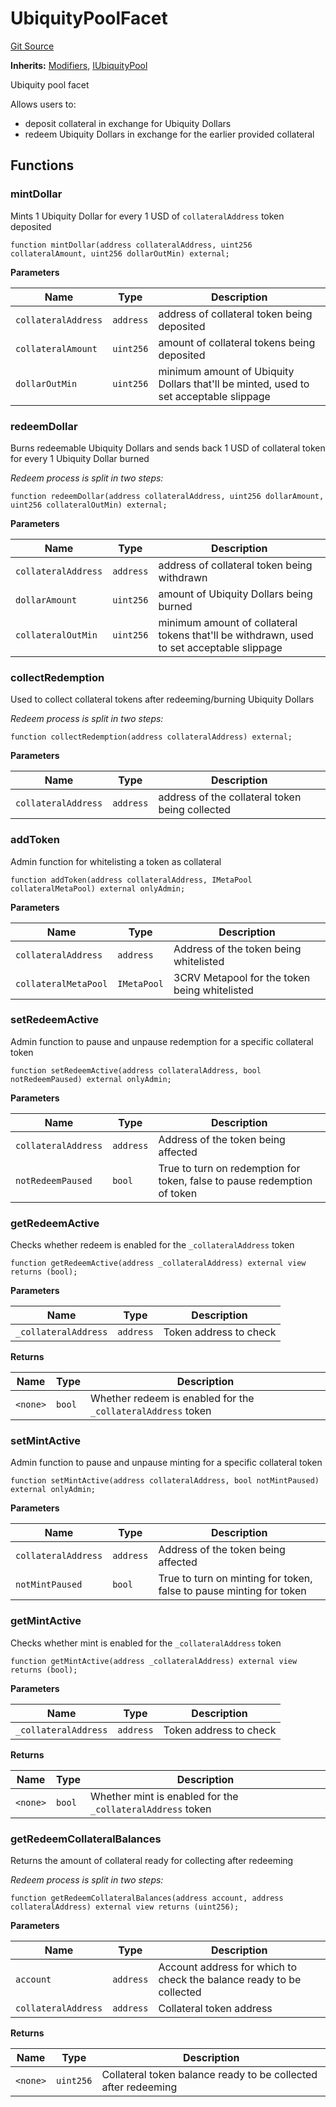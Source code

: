 # UbiquityPoolFacet
[Git Source](https://github.com/ubiquity/ubiquity-dollar/blob/2f1735fba83e3ef378f1fe9179c677069814edba/src/dollar/facets/UbiquityPoolFacet.sol)

**Inherits:**
[Modifiers](/src/dollar/libraries/LibAppStorage.sol/contract.Modifiers.md), [IUbiquityPool](/src/dollar/interfaces/IUbiquityPool.sol/interface.IUbiquityPool.md)

Ubiquity pool facet

Allows users to:
- deposit collateral in exchange for Ubiquity Dollars
- redeem Ubiquity Dollars in exchange for the earlier provided collateral


## Functions
### mintDollar

Mints 1 Ubiquity Dollar for every 1 USD of `collateralAddress` token deposited


```solidity
function mintDollar(address collateralAddress, uint256 collateralAmount, uint256 dollarOutMin) external;
```
**Parameters**

|Name|Type|Description|
|----|----|-----------|
|`collateralAddress`|`address`|address of collateral token being deposited|
|`collateralAmount`|`uint256`|amount of collateral tokens being deposited|
|`dollarOutMin`|`uint256`|minimum amount of Ubiquity Dollars that'll be minted, used to set acceptable slippage|


### redeemDollar

Burns redeemable Ubiquity Dollars and sends back 1 USD of collateral token for every 1 Ubiquity Dollar burned

*Redeem process is split in two steps:*


```solidity
function redeemDollar(address collateralAddress, uint256 dollarAmount, uint256 collateralOutMin) external;
```
**Parameters**

|Name|Type|Description|
|----|----|-----------|
|`collateralAddress`|`address`|address of collateral token being withdrawn|
|`dollarAmount`|`uint256`|amount of Ubiquity Dollars being burned|
|`collateralOutMin`|`uint256`|minimum amount of collateral tokens that'll be withdrawn, used to set acceptable slippage|


### collectRedemption

Used to collect collateral tokens after redeeming/burning Ubiquity Dollars

*Redeem process is split in two steps:*


```solidity
function collectRedemption(address collateralAddress) external;
```
**Parameters**

|Name|Type|Description|
|----|----|-----------|
|`collateralAddress`|`address`|address of the collateral token being collected|


### addToken

Admin function for whitelisting a token as collateral


```solidity
function addToken(address collateralAddress, IMetaPool collateralMetaPool) external onlyAdmin;
```
**Parameters**

|Name|Type|Description|
|----|----|-----------|
|`collateralAddress`|`address`|Address of the token being whitelisted|
|`collateralMetaPool`|`IMetaPool`|3CRV Metapool for the token being whitelisted|


### setRedeemActive

Admin function to pause and unpause redemption for a specific collateral token


```solidity
function setRedeemActive(address collateralAddress, bool notRedeemPaused) external onlyAdmin;
```
**Parameters**

|Name|Type|Description|
|----|----|-----------|
|`collateralAddress`|`address`|Address of the token being affected|
|`notRedeemPaused`|`bool`|True to turn on redemption for token, false to pause redemption of token|


### getRedeemActive

Checks whether redeem is enabled for the `_collateralAddress` token


```solidity
function getRedeemActive(address _collateralAddress) external view returns (bool);
```
**Parameters**

|Name|Type|Description|
|----|----|-----------|
|`_collateralAddress`|`address`|Token address to check|

**Returns**

|Name|Type|Description|
|----|----|-----------|
|`<none>`|`bool`|Whether redeem is enabled for the `_collateralAddress` token|


### setMintActive

Admin function to pause and unpause minting for a specific collateral token


```solidity
function setMintActive(address collateralAddress, bool notMintPaused) external onlyAdmin;
```
**Parameters**

|Name|Type|Description|
|----|----|-----------|
|`collateralAddress`|`address`|Address of the token being affected|
|`notMintPaused`|`bool`|True to turn on minting for token, false to pause minting for token|


### getMintActive

Checks whether mint is enabled for the `_collateralAddress` token


```solidity
function getMintActive(address _collateralAddress) external view returns (bool);
```
**Parameters**

|Name|Type|Description|
|----|----|-----------|
|`_collateralAddress`|`address`|Token address to check|

**Returns**

|Name|Type|Description|
|----|----|-----------|
|`<none>`|`bool`|Whether mint is enabled for the `_collateralAddress` token|


### getRedeemCollateralBalances

Returns the amount of collateral ready for collecting after redeeming

*Redeem process is split in two steps:*


```solidity
function getRedeemCollateralBalances(address account, address collateralAddress) external view returns (uint256);
```
**Parameters**

|Name|Type|Description|
|----|----|-----------|
|`account`|`address`|Account address for which to check the balance ready to be collected|
|`collateralAddress`|`address`|Collateral token address|

**Returns**

|Name|Type|Description|
|----|----|-----------|
|`<none>`|`uint256`|Collateral token balance ready to be collected after redeeming|


